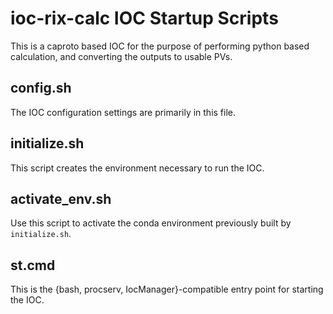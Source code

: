 ioc-rix-calc IOC Startup Scripts
=====================================================

 This is a caproto based IOC for the purpose of performing python based calculation, and converting the outputs to usable PVs.

config.sh
---------

The IOC configuration settings are primarily in this file.

initialize.sh
-------------

This script creates the environment necessary to run the IOC.

activate\_env.sh
----------------

Use this script to activate the conda environment previously built by
``initialize.sh``.

st.cmd
------

This is the {bash, procserv, IocManager}-compatible entry point
for starting the IOC.

